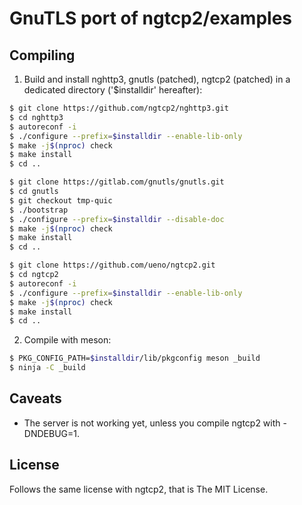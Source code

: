# GnuTLS port of ngtcp2/examples

## Compiling

1. Build and install nghttp3, gnutls (patched), ngtcp2 (patched) in a dedicated directory ('$installdir' hereafter):
```sh
$ git clone https://github.com/ngtcp2/nghttp3.git
$ cd nghttp3
$ autoreconf -i
$ ./configure --prefix=$installdir --enable-lib-only
$ make -j$(nproc) check
$ make install
$ cd ..

$ git clone https://gitlab.com/gnutls/gnutls.git
$ cd gnutls
$ git checkout tmp-quic
$ ./bootstrap
$ ./configure --prefix=$installdir --disable-doc
$ make -j$(nproc) check
$ make install
$ cd ..

$ git clone https://github.com/ueno/ngtcp2.git
$ cd ngtcp2
$ autoreconf -i
$ ./configure --prefix=$installdir --enable-lib-only
$ make -j$(nproc) check
$ make install
$ cd ..
```

2. Compile with meson:
```sh
$ PKG_CONFIG_PATH=$installdir/lib/pkgconfig meson _build
$ ninja -C _build
```

## Caveats

- The server is not working yet, unless you compile ngtcp2 with -DNDEBUG=1.

## License

Follows the same license with ngtcp2, that is The MIT License.
